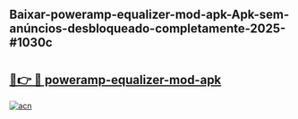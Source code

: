 ## Baixar-poweramp-equalizer-mod-apk-Apk-sem-anúncios-desbloqueado-completamente-2025-#1030c

# <h2><a href="https://ainizakaria.my?title=poweramp-equalizer-mod-apk&ref=22M">🔗👉 🔴 poweramp-equalizer-mod-apk</a></h2>

[![acn](https://github.com/user-attachments/assets/0f9c940e-d8b0-45ae-aac7-cd30a18b3e1c)](https://ainizakaria.my?title=poweramp-equalizer-mod-apk&ref=22M)

